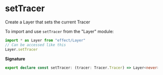 # setTracer

Create a Layer that sets the current Tracer

To import and use `setTracer` from the "Layer" module:

```ts
import * as Layer from "effect/Layer"
// Can be accessed like this
Layer.setTracer
```

**Signature**

```ts
export declare const setTracer: (tracer: Tracer.Tracer) => Layer<never>
```
